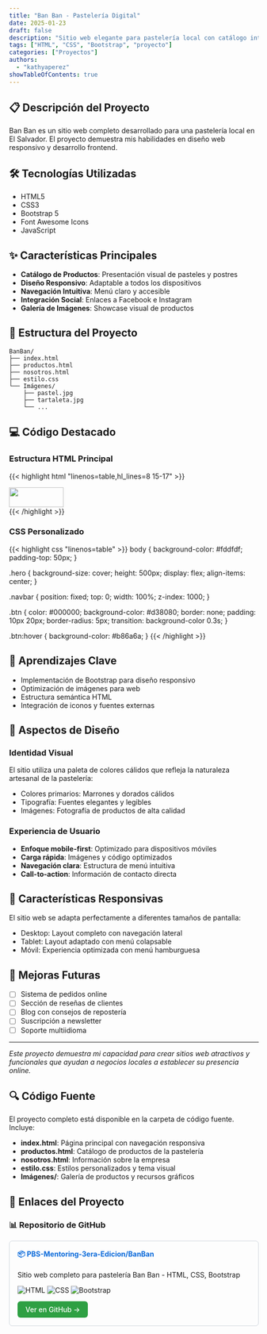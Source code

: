 ```yaml
---
title: "Ban Ban - Pastelería Digital"
date: 2025-01-23
draft: false
description: "Sitio web elegante para pastelería local con catálogo interactivo"
tags: ["HTML", "CSS", "Bootstrap", "proyecto"]
categories: ["Proyectos"]
authors:
  - "kathyaperez"
showTableOfContents: true
---
```


## 📋 Descripción del Proyecto

Ban Ban es un sitio web completo desarrollado para una pastelería local en El Salvador. El proyecto demuestra mis habilidades en diseño web responsivo y desarrollo frontend.

## 🛠️ Tecnologías Utilizadas

- HTML5
- CSS3
- Bootstrap 5
- Font Awesome Icons
- JavaScript

## ✨ Características Principales

- **Catálogo de Productos**: Presentación visual de pasteles y postres
- **Diseño Responsivo**: Adaptable a todos los dispositivos
- **Navegación Intuitiva**: Menú claro y accesible
- **Integración Social**: Enlaces a Facebook e Instagram
- **Galería de Imágenes**: Showcase visual de productos

## 📂 Estructura del Proyecto

```
BanBan/
├── index.html
├── productos.html
├── nosotros.html
├── estilo.css
└── Imágenes/
    ├── pastel.jpg
    ├── tartaleta.jpg
    └── ...
```

## 💻 Código Destacado

### Estructura HTML Principal
{{< highlight html "linenos=table,hl_lines=8 15-17" >}}
<!DOCTYPE html>
<html lang="es">
<head>
    <meta charset="UTF-8">
    <meta name="viewport" content="width=device-width, initial-scale=1.0">
    <title>Ban Ban - Inicio</title>
    <link rel="icon" href="Imágenes/logo.png">
    <link href="https://cdn.jsdelivr.net/npm/bootstrap@5.3.0/dist/css/bootstrap.min.css" rel="stylesheet">
    <link rel="stylesheet" href="https://cdnjs.cloudflare.com/ajax/libs/font-awesome/6.4.2/css/all.min.css">
    <link rel="stylesheet" href="estilo.css">
</head>
<body>
    <!-- Barra de navegación responsiva -->
    <nav class="navbar navbar-expand-lg navbar-light bg-light">
        <div class="container">
            <a class="navbar-brand" href="index.html">
                <img src="Imágenes/logo.jpg" width="110" height="40">
            </a>
        </div>
    </nav>
</body>
</html>
{{< /highlight >}}

### CSS Personalizado
{{< highlight css "linenos=table" >}}
body {
    background-color: #fddfdf;
    padding-top: 50px;
}

.hero {
    background-size: cover;
    height: 500px;
    display: flex;
    align-items: center;
}

.navbar {
    position: fixed;
    top: 0;
    width: 100%;
    z-index: 1000;
}

.btn {
    color: #000000;
    background-color: #d38080;
    border: none;
    padding: 10px 20px;
    border-radius: 5px;
    transition: background-color 0.3s;
}

.btn:hover {
    background-color: #b86a6a;
}
{{< /highlight >}}

## 🎯 Aprendizajes Clave

- Implementación de Bootstrap para diseño responsivo
- Optimización de imágenes para web
- Estructura semántica HTML
- Integración de iconos y fuentes externas

## 🎨 Aspectos de Diseño

### Identidad Visual
El sitio utiliza una paleta de colores cálidos que refleja la naturaleza artesanal de la pastelería:
- Colores primarios: Marrones y dorados cálidos
- Tipografía: Fuentes elegantes y legibles
- Imágenes: Fotografía de productos de alta calidad

### Experiencia de Usuario
- **Enfoque mobile-first**: Optimizado para dispositivos móviles
- **Carga rápida**: Imágenes y código optimizados
- **Navegación clara**: Estructura de menú intuitiva
- **Call-to-action**: Información de contacto directa

## 📱 Características Responsivas

El sitio web se adapta perfectamente a diferentes tamaños de pantalla:
- Desktop: Layout completo con navegación lateral
- Tablet: Layout adaptado con menú colapsable
- Móvil: Experiencia optimizada con menú hamburguesa

## 🚀 Mejoras Futuras

- [ ] Sistema de pedidos online
- [ ] Sección de reseñas de clientes
- [ ] Blog con consejos de repostería
- [ ] Suscripción a newsletter
- [ ] Soporte multiidioma

---

*Este proyecto demuestra mi capacidad para crear sitios web atractivos y funcionales que ayudan a negocios locales a establecer su presencia online.*

## 🔍 Código Fuente

El proyecto completo está disponible en la carpeta de código fuente. Incluye:

- **index.html**: Página principal con navegación responsiva
- **productos.html**: Catálogo de productos de la pastelería
- **nosotros.html**: Información sobre la empresa
- **estilo.css**: Estilos personalizados y tema visual
- **Imágenes/**: Galería de productos y recursos gráficos

## 🔗 Enlaces del Proyecto

### 📊 Repositorio de GitHub

<div style="border: 1px solid #d0d7de; border-radius: 6px; padding: 16px; margin: 16px 0;">
  <h4 style="margin-top: 0;">
    <a href="https://github.com/PBS-Mentoring-3era-Edicion/BanBan" target="_blank" style="text-decoration: none; color: #0969da;">
      📦 PBS-Mentoring-3era-Edicion/BanBan
    </a>
  </h4>
  <p>Sitio web completo para pastelería Ban Ban - HTML, CSS, Bootstrap</p>
  <p>
    <img src="https://img.shields.io/badge/HTML-E34C26?style=flat&logo=html5&logoColor=white" alt="HTML">
    <img src="https://img.shields.io/badge/CSS-1572B6?style=flat&logo=css3&logoColor=white" alt="CSS">
    <img src="https://img.shields.io/badge/Bootstrap-7952B3?style=flat&logo=bootstrap&logoColor=white" alt="Bootstrap">
  </p>
  <a href="https://github.com/PBS-Mentoring-3era-Edicion/BanBan" target="_blank" style="display: inline-block; padding: 8px 16px; background-color: #2ea043; color: white; text-decoration: none; border-radius: 6px; font-weight: 500;">
    Ver en GitHub →
  </a>
</div>